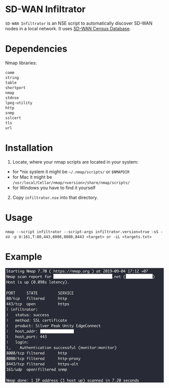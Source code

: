 # SD-WAN Infiltrator
`SD-WAN Infiltrator` is an NSE script to automatically discover SD-WAN nodes in a local network. It uses [SD-WAN Census Database](https://github.com/sdnewhop/sdwannewhope/blob/master/docs/census.md).

# Dependencies
Nmap libraries:
```
comm
string
table
shortport
nmap
stdnse
lpeg-utility
http
snmp
sslcert
tls
url
```

# Installation
1. Locate, where your nmap scripts are located in your system:
* for *nix system it might be  `~/.nmap/scripts/` or `$NMAPDIR`
* for Mac it might be `/usr/local/Cellar/nmap/<version>/share/nmap/scripts/`
* for Windows you have to find it yourself

2. Copy `infiltrator.nse` into that directory.

# Usage
```
nmap --script infiltrator --script-args infiltrator.version=true -sS -sU -p U:161,T:80,443,8008,8080,8443 <target> or -iL <targets.txt>
```
# Example
![Output example](screenshot.png)
